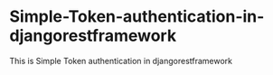 # Simple-Token-authentication-in-djangorestframework
This is Simple Token authentication in djangorestframework
